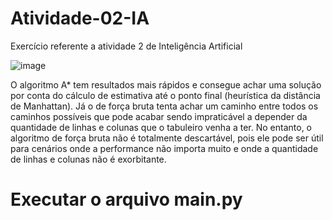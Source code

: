 # Atividade-02-IA
Exercício referente a atividade 2 de Inteligência Artificial

![image](https://github.com/user-attachments/assets/cf3cad25-e6e4-4bdd-bbbb-6aae1dab061c)

O algoritmo A* tem resultados mais rápidos e consegue achar uma solução por conta do cálculo de estimativa até o ponto final (heurística da distância de Manhattan). Já o de força bruta tenta achar um caminho entre todos os caminhos possíveis que pode acabar sendo impraticável a depender da quantidade de linhas e colunas que o tabuleiro venha a ter. No entanto, o algoritmo de força bruta não é totalmente descartável, pois ele pode ser útil para cenários onde a performance não importa muito e onde a quantidade de linhas e colunas não é exorbitante.

# Executar o arquivo main.py 
